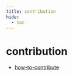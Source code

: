 ```yaml
---
title: contribution
hide:
  - toc
---
```


# contribution

- [how-to-contribute](/home/quickstart/data-library/how-to-contribute/)  
  <small></small>